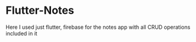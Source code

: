 # Flutter-Notes
Here I used just flutter, firebase for the notes app with all CRUD operations included in it
